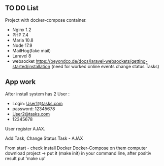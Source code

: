 ## TO DO List

Project with docker-compose container. 
- Nginx 1.2
- PHP 7.4
- Maria 10.8
- Node 17.9
- MailHog(fake mail)
- Laravel 8 
- websocket https://beyondco.de/docs/laravel-websockets/getting-started/installation
  (need for worked online events change status Tasks)

## App work 
After install system has 2 User : 
- Login: User1@tasks.com 
- password: 12345678
- User2@tasks.com
- 12345678

User register AJAX.

Add Task, Change Status Task - AJAX


From start - check install Docker Docker-Compose on them computer
download project -> put it (make init) in your command line, after positiv result put 'make up'



